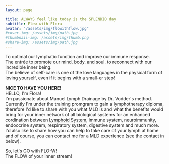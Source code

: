 ```yaml
---
layout: page

title: ALWAYS feel like today is the SPLENDID day
subtitle: Flow with Flora
avatar: "/assets/img/flowithflow.jpg"
#cover-img: /assets/img/path.jpg
#thumbnail-img: /assets/img/thumb.png
#share-img: /assets/img/path.jpg
---
```


To optimal our lymphatic function and improve our immune response. 
<br> The entrée to promote our mind. body. and soul. to reconnect with our incredible inner being. 
<br> The believe of self-care is one of the love languages in the physical form of loving yourself, even if it begins with a small-er step! 

**NICE TO HAVE YOU HERE!** 
<br>
HELLO, I'm Flora!<br>
I'm passionate about Manuel Lymph Drainage by Dr. Vodder's method. Currently I'm under the training promgram to gain a lymphotherapy diploma, therefore I'd like to  share with you what MLD is and what the benefits would bring for your inner network of all biological systems for an enhanced cordination between [Lymphoid System](https://www.youtube.com/watch?v=I7orwMgTQ5I&t=6s), immune system, neuroimmunity, endoocrine system, respiratory system, digestive system and much more. 
<br>
I'd also like to share how you can help to take care of your lymph at home and of course, you can contact me for a MLD experience (see the contact in below).

So, let's GO with FLO-W! 
<br>
The FLOW of your inner stream!


